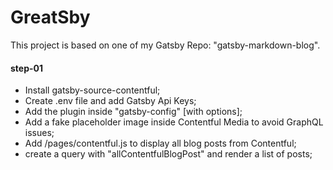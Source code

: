 # GreatSby

This project is based on one of my Gatsby Repo: "gatsby-markdown-blog".

#### step-01
* Install gatsby-source-contentful;
* Create .env file and add Gatsby Api Keys;
* Add the plugin inside "gatsby-config" [with options];
* Add a fake placeholder image inside Contentful Media to avoid GraphQL issues;
* Add /pages/contentful.js to display all blog posts from Contentful;
* create a query with "allContentfulBlogPost" and render a list of posts;


